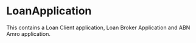 # LoanApplication
This contains a Loan Client application, Loan Broker Application and ABN Amro application. 
